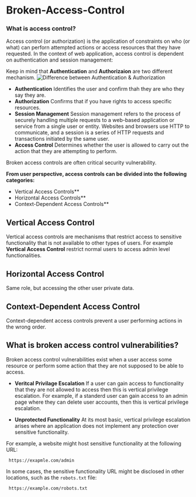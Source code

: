 # Broken-Access-Control
### What is access control?
Access control (or authorization) is the application of constraints on who (or what) can perforn attempted actions or access resources that they have requested. In the context of web application, access control is dependent on authentication and session management:

Keep in mind that **Authentication** and **Authorizaion** are two different mechanism.
![Difference between Authentication & Authorization](https://user-images.githubusercontent.com/52100180/74501222-3fb0b000-4f0b-11ea-9c13-5f4e47d03363.png)
* **Authentication** Identifies the user and confirm thah they are who they say they are.
* **Authorization** Confirms that if you have rights to access specific resources.
* **Session Management** Session management refers to the process of securely handling multiple requests to a web-based application or service from a single user or entity. Websites and browsers use HTTP to communicate, and a session is a series of HTTP requests and transactions initiated by the same user. 
* **Access Control** Determines whether the user is allowed to carry out the action that they are attempting to perform.

Broken access controls are often critical security vulnerability.

**From user perspective, access controls can be divided into the following categories:**
* Vertical Access Controls**
* Horizontal Access Controls**
* Context-Dependent Access Controls**

## Vertical Access Control
Vertical access controls are mechanisms that restrict access to sensitive functionality that is not available to other types of users. For example **Vertical Access Control** restrict normal users to access admin level functionalities.

## Horizontal Access Control
Same role, but accessing the other user private data.

## Context-Dependent Access Control
Context-dependent access controls prevent a user performing actions in the wrong order.

## What is broken access control vulnerabilities?
Broken access control vulnerabilities exist when a user access some resource or perform some action that they are not supposed to be able to access. 

* **Veritcal Privilage Escalation**
If a user can gain access to functionality that they are not allowed to access then this is vertical privilege escalation. For example, if a standerd user can gain access to an admin page where they can delete user accounts, then this is vertical privilege escalation.

* **Unprotected Functionality**
At its most basic, vertical privilege escalation arises where an application does not implement any protection over sensitive functionality.

For example, a website might host sensitive functionality at the following URL:
```
 https://exapmle.com/admin
 ```
In some cases, the sensitive functionality URL might be disclosed in other locations, such as the `robots.txt` file: 
```
 https://example.com/robots.txt
 ```

